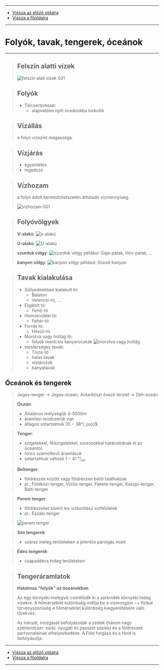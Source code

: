 
---

- [Vissza az előző oldalra](../foldrajz.md)
- [Vissza a főoldalra](../../../../README.md)

---

# Folyók, tavak, tengerek, óceánok

---

> ## Felszín alatti vizek
>
> ![felszin alati vizek 001](../images/foldrajz-felszin-alatti-vizek-001.svg)

> ## Folyók
>
> - Tölcsértorkolat:
>    - alapvetően nyílt óceánokba torkollik

> ## Vízállás
>
> a folyó vízszint magassága.

> ## Vízjárás
> - egyenletes
> - ingadozó

> ## Vízhozam
>
> a folyó adott keretsztmetszetén áthaladó vízmennyiség.
>
> ![vízhozam 001](../images/foldrajz-vizhozam-001.svg)

> ## Folyóvölgyek
>
> **V-alakú**:
> ![v-alakú](../images/foldrajz-folyovolgyek-001.svg)
>
> **U-alakú**:
> ![U-alakú](../images/foldrajz-folyovolgyek-002.svg)
>
> **szurdok völgy**:
> ![szurdok völgy](../images/foldrajz-folyovolgyek-003.svg)
> például: Gaja-patak, Hóv-patak, ...
>
> **kanyon völgy**:
> ![kanyon völgy](../images/foldrajz-folyovolgyek-004.svg)
> például: Grand-kanyon

> ## Tavak kialakulása
>
> - Süllyedeékben kialakult tó:
>    - Balaton
>    - Velencei-tó, ...
> - Elgátolt tó:
>    - Fertő-tó
> - Homokvidéki tó:
>    - Fehér-tó
> - Forrás tó:
>    - Hévízi-tó
> - Morotva vagy holtág tó:
>    - folyók menti kis kanyarocskák
> ![morotva vagy holtág](../images/foldrajz-tavak-kialakulasa-001.svg)
> - mesterséges tavak: 
>    - Tisza-tó
>    - halas tavak
>    - víztározók
>    - bányatavak

## Óceánok és tengerek

> Jeges-tenger -> Jeges-óceán, Antarktiszt övező terület -> Déli-óceán

> **Óceán**:
> - Általános mélységük 4-5000m
> - áramlási rendszerük van
> - átlagos sótartalmuk $35-38 °/$_{oo}$

> **Tenger**:
> - szigetekkel, félszigetekkel, szorosokkal határolódnak el az óceántól.
> - nincs számottevő áramlásuk
> - sótartalmuk változó $1-41$ °/$_{oo}$

> **Beltenger**:
> - földrészek között vagy földrészen belül találhatóak
> - pl.: Földközi-tenger, Vörös-tenger, Fekete-tenger, Kaszpi-tenger, Balti-tenger

> **Perem tenger**:
> - földrészeket kísérő kis vízborítású vízfelületek
> - pl.: Északi-tenger
>
> ![perem tenger](../images/foldrajz-oceanok-es-tengerek.svg)

> **Sós tengerek**:
> - száraz meleg területeken a jelentős párolgás miatt

> **Édes tengerek**:
> - csapadékos hideg területeken

> ## Tengeráramlatok
>
> **Hatalmas "folyók" az óceánokban**
>
> Az egy környéki melegvíz cserélődik ki a sarkvidék környéki hideg vizekre.
> A hőmérséklet különbség indítja be a vízmozgást $->$ fizikai törvényszerűség a hőmérséklet különbség kiegyenlítésére való törekvés.
>
> Az irányát, mozgását befolyásolják a szelek (három nagy szélrendszer: sarki, nyugati és passzát szelek) és a földrészek partvonalainak elhelyezkedése. A Föld forgása és a Hold is befolyásolja.

---

- [Vissza az előző oldalra](../foldrajz.md)
- [Vissza a főoldalra](../../../../README.md)

---